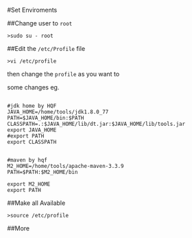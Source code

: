 #Set Enviroments

##Change user to `root`

```
>sudo su - root 
```

##Edit the `/etc/Profile` file

```
>vi /etc/profile
```

then change the `profile` as you want to

some changes eg.
```

#jdk home by HQF
JAVA_HOME=/home/tools/jdk1.8.0_77
PATH=$JAVA_HOME/bin:$PATH
CLASSPATH=.:$JAVA_HOME/lib/dt.jar:$JAVA_HOME/lib/tools.jar
export JAVA_HOME
#export PATH
export CLASSPATH


#maven by hqf
M2_HOME=/home/tools/apache-maven-3.3.9
PATH=$PATH:$M2_HOME/bin

export M2_HOME
export PATH

```


##Make all Available

```
>source /etc/profile
```


##More
